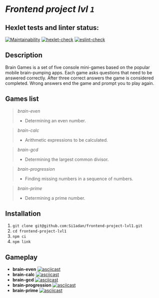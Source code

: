 # ***Frontend project lvl `1`***
## Hexlet tests and linter status:
[![Maintainability](https://api.codeclimate.com/v1/badges/069fdf5a6d46315e557b/maintainability)](https://codeclimate.com/github/Si1adan/frontend-project-lvl1/maintainability)
[![hexlet-check](https://github.com/Si1adan/frontend-project-lvl1/actions/workflows/hexlet-check.yml/badge.svg?branch=main)](https://github.com/Si1adan/frontend-project-lvl1/actions/workflows/hexlet-check.yml)
[![eslint-check](https://github.com/Si1adan/frontend-project-lvl1/actions/workflows/eslint-check.yml/badge.svg?branch=main)](https://github.com/Si1adan/frontend-project-lvl1/actions/workflows/eslint-check.yml)
## Description
Brain Games is a set of five console mini-games based on the popular mobile brain-pumping apps. Each game asks questions that need to be answered correctly. After three correct answers the game is considered completed. Wrong answers end the game and prompt you to play again.
## Games list
>*brain-even* 
>- Determining an even number.

>*brain-calc*
>- Arithmetic expressions to be calculated.

>*brain-gcd*
>- Determining the largest common divisor.

>*brain-progression*
>- Finding missing numbers in a sequence of numbers.

>*brain-prime*
>- Determining a prime number.
## Installation
1. `git clone git@github.com:Si1adan/frontend-project-lvl1.git`
2. `cd frontend-project-lvl1`
3. `npm ci`
4. `npm link`
## Gameplay
- **brain-even**
[![asciicast](https://asciinema.org/a/JAE8trDQvUmKvh9MF8Ik5qnwx.svg)](https://asciinema.org/a/JAE8trDQvUmKvh9MF8Ik5qnwx)
- **brain-calc**
[![asciicast](https://asciinema.org/a/Lmp6hQZPpKZU8y575lRCdiaoz.svg)](https://asciinema.org/a/Lmp6hQZPpKZU8y575lRCdiaoz)
- **brain-gcd**
[![asciicast](https://asciinema.org/a/DOUmIsnkAKnzhq6bTWQbATG1t.svg)](https://asciinema.org/a/DOUmIsnkAKnzhq6bTWQbATG1t)
- **brain-progression**
[![asciicast](https://asciinema.org/a/8mialTY2fy8gkRNsDRGkXsFkN.svg)](https://asciinema.org/a/8mialTY2fy8gkRNsDRGkXsFkN)
- **brain-prime**
[![asciicast](https://asciinema.org/a/jK0tUqywHtgwi5Mngz4hgCKKQ.svg)](https://asciinema.org/a/jK0tUqywHtgwi5Mngz4hgCKKQ)

